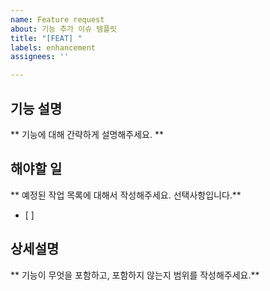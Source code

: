 ```yaml
---
name: Feature request
about: 기능 추가 이슈 템플릿
title: "[FEAT] "
labels: enhancement
assignees: ''

---
```


## 기능 설명
** 기능에 대해 간략하게 설명해주세요. **

## 해야할 일
** 예정된 작업 목록에 대해서 작성해주세요. 선택사항입니다.**
- [ ] 

## 상세설명
** 기능이 무엇을 포함하고, 포함하지 않는지 범위를 작성해주세요.**
